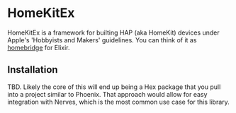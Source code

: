 # HomeKitEx

HomeKitEx is a framework for builting HAP (aka HomeKit) devices under Apple's
'Hobbyists and Makers' guidelines. You can think of it as [homebridge](https://www.github.com/nfarina/homebridge)
for Elixir. 

## Installation

TBD. Likely the core of this will end up being a Hex package that you pull into
a project similar to Phoenix. That approach would allow for easy integration with
Nerves, which is the most common use case for this library.
